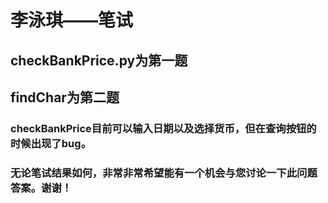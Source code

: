# 李泳琪——笔试
## checkBankPrice.py为第一题
## findChar为第二题
### checkBankPrice目前可以输入日期以及选择货币，但在查询按钮的时候出现了bug。
### 无论笔试结果如何，非常非常希望能有一个机会与您讨论一下此问题答案。谢谢！
